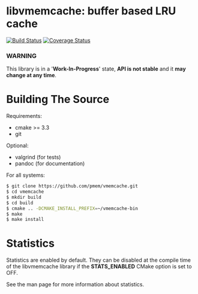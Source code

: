 libvmemcache: buffer based LRU cache
=======================================

[![Build Status](https://travis-ci.org/pmem/vmemcache.svg?branch=master)](https://travis-ci.org/pmem/vmemcache)
[![Coverage Status](https://codecov.io/github/pmem/vmemcache/coverage.svg?branch=master)](https://codecov.io/gh/pmem/vmemcache/branch/master)

### WARNING ###

This library is in a '**Work-In-Progress**' state,
**API is not stable** and it **may change at any time**.

# Building The Source #

Requirements:
- cmake >= 3.3
- git

Optional:
- valgrind (for tests)
- pandoc (for documentation)

For all systems:

```sh
$ git clone https://github.com/pmem/vmemcache.git
$ cd vmemcache
$ mkdir build
$ cd build
$ cmake .. -DCMAKE_INSTALL_PREFIX=~/vmemcache-bin
$ make
$ make install
```

# Statistics #

Statistics are enabled by default. They can be disabled at the compile time
of the libvmemcache library if the **STATS_ENABLED** CMake option is set to OFF.

See the man page for more information about statistics.
